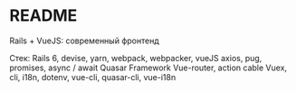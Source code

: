 # README

Rails + VueJS: современный фронтенд

Стек:
 Rails 6, devise, yarn, webpack, webpacker, vueJS
 axios, pug, promises, async / await
 Quasar Framework
 Vue-router, action cable
 Vuex, cli, i18n, dotenv, vue-cli, quasar-cli, vue-i18n